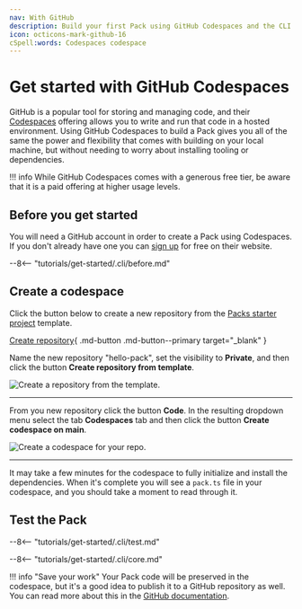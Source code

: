 ```yaml
---
nav: With GitHub
description: Build your first Pack using GitHub Codespaces and the CLI.
icon: octicons-mark-github-16
cSpell:words: Codespaces codespace
---
```


# Get started with GitHub Codespaces

GitHub is a popular tool for storing and managing code, and their [Codespaces][github_codespaces] offering allows you to write and run that code in a hosted environment. Using GitHub Codespaces to build a Pack gives you all of the same the power and flexibility that comes with building on your local machine, but without needing to worry about installing tooling or dependencies.

!!! info
    While GitHub Codespaces comes with a generous free tier, be aware that it is a paid offering at higher usage levels.


## Before you get started

You will need a GitHub account in order to create a Pack using Codespaces. If you don't already have one you can [sign up][github_signup] for free on their website.

--8<-- "tutorials/get-started/.cli/before.md"


## Create a codespace

<section class="tutorial-row" markdown>
<div markdown>

Click the button below to create a new repository from the [Packs starter project][github_packs_starter] template.

[Create repository][github_use_template]{ .md-button .md-button--primary target="_blank" }

Name the new repository "hello-pack", set the visibility to **Private**, and then click the button **Create repository from template**.

</div>
<div markdown>

<img src="../../../images/tutorial_github_repo.png" srcset="../../../images/tutorial_github_repo_2x.png 2x" class="screenshot" alt="Create a repository from the template.">

</div>
</section>

---

<section class="tutorial-row" markdown>
<div markdown>

From you new repository click the button **Code**. In the resulting dropdown menu select the tab **Codespaces** tab and then click the button **Create codespace on main**.

</div>
<div markdown>

<img src="../../../images/tutorial_github_codespace.png" srcset="../../../images/tutorial_github_codespace_2x.png 2x" class="screenshot" alt="Create a codespace for your repo.">

</div>
</section>

---

It may take a few minutes for the codespace to fully initialize and install the dependencies. When it's complete you will see a `pack.ts` file in your codespace, and you should take a moment to read through it.


## Test the Pack

--8<-- "tutorials/get-started/.cli/test.md"


--8<-- "tutorials/get-started/.cli/core.md"

!!! info "Save your work"
    Your Pack code will be preserved in the codespace, but it's a good idea to publish it to a GitHub repository as well. You can read more about this in the [GitHub documentation][github_codespace_template].


[github_codespaces]: https://github.com/features/codespaces
[github_signup]: https://github.com/signup
[github_new]: https://github.com/new
[github_use_template]: https://github.com/coda/packs-starter/generate
[github_packs_starter]: https://github.com/coda/packs-starter
[rebuild]: ../../images/cli_rebuild.mp4
[github_codespace_template]: https://docs.github.com/en/codespaces/developing-in-codespaces/creating-a-codespace-from-a-template#publishing-to-a-repository-on-github
